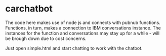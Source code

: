 # carchatbot

The code here makes use of node js and connects with pubnub functions.
Functions, in turn, makes a connection to IBM conversations instance. 
The instances for the function and conversations may stay up for a while - will be brough down due to cost concerns.

Just open simple.html and start chatting to work with the chatbot.
